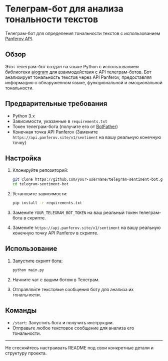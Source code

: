 # Телеграм-бот для анализа тональности текстов

Телеграм-бот для определения тональности текстов с использованием [Panferov API](https://api.panferov.site/).

## Обзор

Этот телеграм-бот создан на языке Python с использованием библиотеки [aiogram](https://docs.aiogram.dev/) для взаимодействия с API телеграм-ботов. Бот анализирует тональность текстов через API Panferov, предоставляя информацию о обнаруженном языке, функциональной и эмоциональной тональности.

## Предварительные требования

- Python 3.x
- Зависимости, указанные в `requirements.txt`
- Токен телеграм-бота (получите его от [BotFather](https://core.telegram.org/bots#botfather))
- Конечная точка API Panferov (Замените `https://api.panferov.site/v1/sentiment` на вашу реальную конечную точку)

## Настройка

1. Клонируйте репозиторий:

   ```bash
   git clone https://github.com/your-username/telegram-sentiment-bot.git
   cd telegram-sentiment-bot
   ```

2. Установите зависимости:

   ```bash
   pip install -r requirements.txt
   ```

3. Замените `YOUR_TELEGRAM_BOT_TOKEN` на ваш реальный токен телеграм-бота в скрипте.

4. Замените `https://api.panferov.site/v1/sentiment` на вашу реальную конечную точку API Panferov в скрипте.

## Использование

1. Запустите скрипт бота:

   ```bash
   python main.py
   ```

2. Начните чат с вашим ботом в Телеграм.

3. Отправляйте текстовые сообщения боту для анализа их тональности.

## Команды

- `/start`: Запустить бота и получить инструкции.
- Отправьте любое текстовое сообщение для анализа его тональности.


---

Не стесняйтесь настраивать README под свои конкретные детали и структуру проекта.
